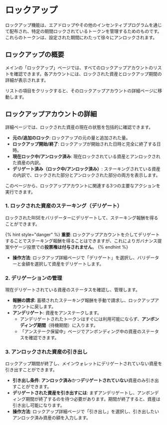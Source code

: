 # ロックアップ

ロックアップ機能は、エアドロップやその他のインセンティブプログラムを通じて配布され、特定の期間ロックされているトークンを管理するためのものです。これらのトークンは、設定された期間にわたって徐々にアンロックされます。

## ロックアップの概要

メインの「ロックアップ」ページでは、すべてのロックアップアカウントのリストを確認できます。各アカウントには、ロックされた資産とロックアップ期間の詳細が表示されます。

リストの項目をクリックすると、そのロックアップアカウントの詳細ページに移動します。

## ロックアップアカウントの詳細

詳細ページでは、ロックされた資産の現在の状態を包括的に確認できます。

- **元の/追加のロック**: ロックアップの元の量と追加された量。
- **ロックアップ開始/終了**: ロックアップが開始された日時と完全に終了する日時。
- **現在ロック中/アンロック済み**: 現在ロックされている資産とアンロックされた資産の内訳。
- **デリゲート済み（ロック中/アンロック済み）**: ステーキングされている資産の内訳で、ロックされた部分とアンロックされた部分の両方を表示します。

このページから、ロックアップアカウントに関連する3つの主要なアクションを実行できます。

### 1. ロックされた資産のステーキング（デリゲート）

ロックされたRISEをバリデーターにデリゲートして、ステーキング報酬を得ることができます。

{% hint style="danger" %}
**重要**: ロックアップアカウントを介してデリゲートすることでステーキング報酬を得ることはできますが、これによりガバナンス提案やゲージ投票での**投票権は付与されません**。
{% endhint %}

- **操作方法**: ロックアップ詳細ページで「デリゲート」を選択し、バリデーターと金額を選択して資産をデリゲートします。

### 2. デリゲーションの管理

現在デリゲートされている資産のステータスを確認し、管理します。

- **報酬の請求**: 蓄積されたステーキング報酬を手動で請求し、ロックアップアカウントに戻します。
- **アンデリゲート**: 資産をアンステークします。
  - アンデリゲートされたトークンはすぐには利用可能にならず、**アンボンディング期間**（待機期間）に入ります。
  - 「アンステーク保留中」ページでアンボンディング中の資産のステータスを確認できます。

### 3. アンロックされた資産の引き出し

ロックアップ期間が終了し、メインウォレットにデリゲートされていない資産を引き出すことができます。

- **引き出し条件**: **アンロック済み**かつ**デリゲートされていない**資産のみ引き出すことができます。
- **デリゲートされた資産を引き出すには**: まずアンデリゲートし、アンボンディング期間が終了するのを待つ必要があります。期間が終了すると、資産は引き出し可能になります。
- **操作方法**: ロックアップ詳細ページで「引き出し」を選択し、引き出したいアンロック済み資産の額を入力します。
